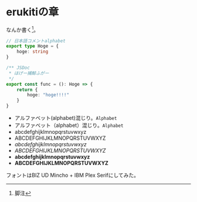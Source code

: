 # erukitiの章

なんか書く[^footnote]。

[^footnote]: 脚注

```ts
// 日本語コメントalphabet
export type Hoge = {
    hoge: string
}

/** JSDoc
 * ほげー捕鯨ふがー
 */
export const func = (): Hoge => {
    return {
        hoge: "hoge!!!!"
    }
}
```

* アルファベット(alphabet)混じり。`Alphabet`
* アルファベット（alphabet）混じり。`Alphabet`
* abcdefghijklmnopqrstuvwxyz
* ABCDEFGHIJKLMNOPQRSTUVWXYZ
* _abcdefghijklmnopqrstuvwxyz_
* _ABCDEFGHIJKLMNOPQRSTUVWXYZ_
* **abcdefghijklmnopqrstuvwxyz**
* **ABCDEFGHIJKLMNOPQRSTUVWXYZ**

フォントはBIZ UD Mincho + IBM Plex Serifにしてみた。
